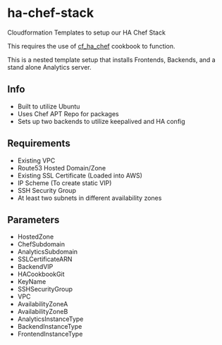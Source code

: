 # ha-chef-stack
Cloudformation Templates to setup our HA Chef Stack

This requires the use of [cf_ha_chef](https://github.com/HearstAT/cf_ha_chef) cookbook to function.

This is a nested template setup that installs Frontends, Backends, and a stand alone Analytics server.

## Info
- Built to utilize Ubuntu
- Uses Chef APT Repo for packages
- Sets up two backends to utilize keepalived and HA config

## Requirements
- Existing VPC
- Route53 Hosted Domain/Zone
- Existing SSL Certificate (Loaded into AWS)
- IP Scheme (To create static VIP)
- SSH Security Group
- At least two subnets in different availability zones

## Parameters
- HostedZone
- ChefSubdomain
- AnalyticsSubdomain
- SSLCertificateARN
- BackendVIP
- HACookbookGit
- KeyName
- SSHSecurityGroup
- VPC
- AvailabilityZoneA
- AvailabilityZoneB
- AnalyticsInstanceType
- BackendInstanceType
- FrontendInstanceType
